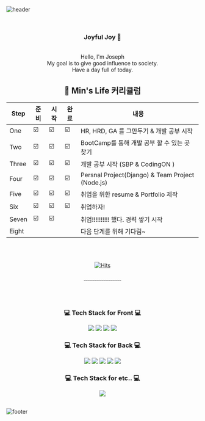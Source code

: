 <!-- ![header](https://capsule-render.vercel.app/api?type=waving&&color=gradient&height=100&section=header&fontSize=90) -->
![header](https://capsule-render.vercel.app/api?type=wave&color=auto&height=300&section=header&text=capsule%20render&fontSize=90)


<div align = "center">

<br/>
<h3>Joyful Joy 🥳</h3><br/>
Hello, I'm Joseph<br/>
My goal is to give good influence to society.<br/>
Have a day full of today.
<br/>
  
##  🍎 Min's Life 커리큘럼

|Step|준비|시작|완료|내용|
|-----|--|--|--|-----------|
| One |☑️|☑️|☑️| HR, HRD, GA 를 그만두기 & 개발 공부 시작 |
| Two |☑️|☑️|☑️| BootCamp를 통해 개발 공부 할 수 있는 곳 찾기  |
| Three |☑️|☑️|☑️| 개발 공부 시작 (SBP & CodingON ) |
| Four |☑️|☑️|☑️| Persnal Project(Django) & Team Project (Node.js)  |
| Five |☑️|☑️|☑️| 취업을 위한 resume & Portfolio 제작 |
| Six |☑️|☑️|☑️| 취업하자! |
| Seven |☑️|☑️| | 취업!!!!!!!!!! 했다. 경력 쌓기 시작  |
| Eight | | | | 다음 단계를 위해 기다림~ |

<br/><br/>


[![Hits](https://hits.seeyoufarm.com/api/count/incr/badge.svg?url=https%3A%2F%2Fgithub.com%2FMin-dong-Hyeon%2FMin-dong-Hyeon.git&count_bg=%23BBD0AB&title_bg=%235EC679&icon=bilibili.svg&icon_color=%23E7E7E7&title=hi%7E&edge_flat=true)](https://hits.seeyoufarm.com)
  
﹏﹏﹏﹏﹏﹏﹏

<br/><br/>
 
<h3>💻 Tech Stack for Front 💻</h3>
 <img src="https://img.shields.io/badge/HTML-E34F26?style=flat-square&logo=HTML5&logoColor=white"/>
 <img src="https://img.shields.io/badge/CSS-1572B6?style=flat-square&logo=CSS3&logoColor=white"/>
 <img src="https://img.shields.io/badge/JavaScript-F7DF1E?style=flat-square&logo=JavaScript&logoColor=white"/>
 <img src="https://img.shields.io/badge/Bootstrap-7952B3?style=flat-square&logo=Bootstrap&logoColor=white"/>
 
<h3>💻 Tech Stack for Back 💻</h3>
 <img src="https://img.shields.io/badge/Django-092E20?style=flat-square&logo=Django&logoColor=white"/>
 <img src="https://img.shields.io/badge/Spring-6DB33F?style=flat-square&logo=Spring&logoColor=white"/>
 <img src="https://img.shields.io/badge/Mysql-4479A1?style=flat-square&logo=Mysql&logoColor=white"/>
 <img src="https://img.shields.io/badge/MariaDB-1F305F?style=flat-square&logo=MariaDB&logoColor=white"/>
 <img src="https://img.shields.io/badge/Java-007396?style=flat-square&logo=Java&logoColor=white"/>

 
<h3>💻 Tech Stack for etc.. 💻</h3>
 <img src="https://img.shields.io/badge/Git-F05032?style=flat-square&logo=Git&logoColor=white"/>


<br/>
</div>

<br/>

![footer](https://capsule-render.vercel.app/api?type=waving&&color=gradient&height=100&section=footer&fontSize=90)




